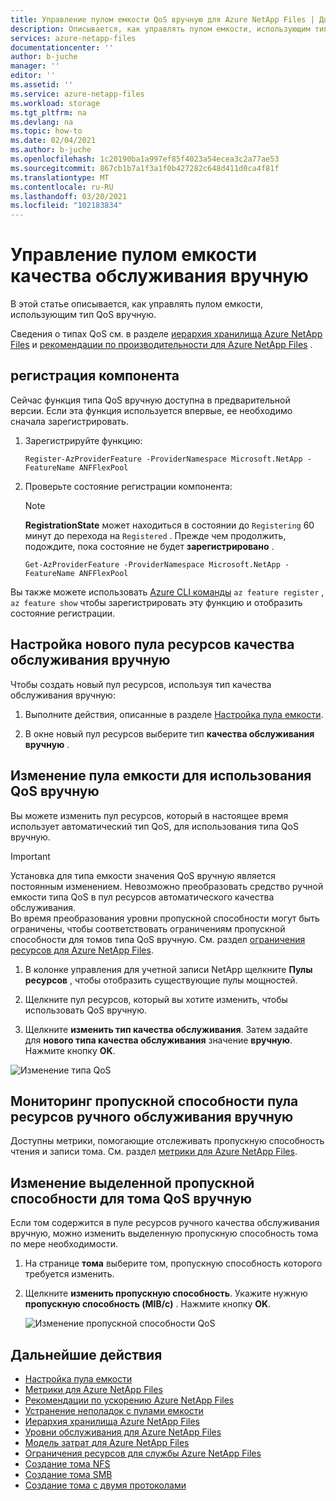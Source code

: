 ```yaml
---
title: Управление пулом емкости QoS вручную для Azure NetApp Files | Документация Майкрософт
description: Описывается, как управлять пулом емкости, использующим тип QoS вручную, включая настройку пула ресурсов вручную QoS и изменение пула ресурсов для использования QoS вручную.
services: azure-netapp-files
documentationcenter: ''
author: b-juche
manager: ''
editor: ''
ms.assetid: ''
ms.service: azure-netapp-files
ms.workload: storage
ms.tgt_pltfrm: na
ms.devlang: na
ms.topic: how-to
ms.date: 02/04/2021
ms.author: b-juche
ms.openlocfilehash: 1c20190ba1a997ef85f4023a54ecea3c2a77ae53
ms.sourcegitcommit: 867cb1b7a1f3a1f0b427282c648d411d0ca4f81f
ms.translationtype: MT
ms.contentlocale: ru-RU
ms.lasthandoff: 03/20/2021
ms.locfileid: "102183834"
---
```

# <a name="manage-a-manual-qos-capacity-pool"></a>Управление пулом емкости качества обслуживания вручную

В этой статье описывается, как управлять пулом емкости, использующим тип QoS вручную.  

Сведения о типах QoS см. в разделе [иерархия хранилища Azure NetApp Files](azure-netapp-files-understand-storage-hierarchy.md) и [рекомендации по производительности для Azure NetApp Files](azure-netapp-files-performance-considerations.md) .  

## <a name="register-the-feature"></a>регистрация компонента
Сейчас функция типа QoS вручную доступна в предварительной версии. Если эта функция используется впервые, ее необходимо сначала зарегистрировать.
  
1.  Зарегистрируйте функцию:

    ```azurepowershell-interactive
    Register-AzProviderFeature -ProviderNamespace Microsoft.NetApp -FeatureName ANFFlexPool
    ```

2. Проверьте состояние регистрации компонента: 

    > [!NOTE]
    > **RegistrationState** может находиться в состоянии до `Registering` 60 минут до перехода на `Registered` . Прежде чем продолжить, подождите, пока состояние не будет **зарегистрировано** .

    ```azurepowershell-interactive
    Get-AzProviderFeature -ProviderNamespace Microsoft.NetApp -FeatureName ANFFlexPool
    ```
Вы также можете использовать [Azure CLI команды](/cli/azure/feature) `az feature register` , `az feature show` чтобы зарегистрировать эту функцию и отобразить состояние регистрации. 

## <a name="set-up-a-new-manual-qos-capacity-pool"></a>Настройка нового пула ресурсов качества обслуживания вручную 

Чтобы создать новый пул ресурсов, используя тип качества обслуживания вручную:

1. Выполните действия, описанные в разделе [Настройка пула емкости](azure-netapp-files-set-up-capacity-pool.md).  

2. В окне новый пул ресурсов выберите тип **качества обслуживания вручную** .  

## <a name="change-a-capacity-pool-to-use-manual-qos"></a><a name="change-to-qos"></a>Изменение пула емкости для использования QoS вручную

Вы можете изменить пул ресурсов, который в настоящее время использует автоматический тип QoS, для использования типа QoS вручную.  

> [!IMPORTANT]
> Установка для типа емкости значения QoS вручную является постоянным изменением. Невозможно преобразовать средство ручной емкости типа QoS в пул ресурсов автоматического качества обслуживания.  
> Во время преобразования уровни пропускной способности могут быть ограничены, чтобы соответствовать ограничениям пропускной способности для томов типа QoS вручную. См. раздел [ограничения ресурсов для Azure NetApp Files](azure-netapp-files-resource-limits.md#resource-limits).

1. В колонке управления для учетной записи NetApp щелкните **Пулы ресурсов** , чтобы отобразить существующие пулы мощностей.   
 
2.  Щелкните пул ресурсов, который вы хотите изменить, чтобы использовать QoS вручную.

3.  Щелкните **изменить тип качества обслуживания**. Затем задайте для **нового типа качества обслуживания** значение **вручную**. Нажмите кнопку **OK**. 

![Изменение типа QoS](../media/azure-netapp-files/change-qos-type.png)


## <a name="monitor-the-throughput-of-a-manual-qos-capacity-pool"></a>Мониторинг пропускной способности пула ресурсов ручного обслуживания вручную  

Доступны метрики, помогающие отслеживать пропускную способность чтения и записи тома.  См. раздел [метрики для Azure NetApp Files](azure-netapp-files-metrics.md).  

## <a name="modify-the-allotted-throughput-of-a-manual-qos-volume"></a>Изменение выделенной пропускной способности для тома QoS вручную 

Если том содержится в пуле ресурсов ручного качества обслуживания вручную, можно изменить выделенную пропускную способность тома по мере необходимости.

1. На странице **тома** выберите том, пропускную способность которого требуется изменить.   

2. Щелкните **изменить пропускную способность**. Укажите нужную **пропускную способность (MIB/с)** . Нажмите кнопку **OK**. 

    ![Изменение пропускной способности QoS](../media/azure-netapp-files/change-qos-throughput.png)

## <a name="next-steps"></a>Дальнейшие действия  

* [Настройка пула емкости](azure-netapp-files-set-up-capacity-pool.md)
* [Метрики для Azure NetApp Files](azure-netapp-files-metrics.md)
* [Рекомендации по ускорению Azure NetApp Files](azure-netapp-files-performance-considerations.md)
* [Устранение неполадок с пулами емкости](troubleshoot-capacity-pools.md)
* [Иерархия хранилища Azure NetApp Files](azure-netapp-files-understand-storage-hierarchy.md)
* [Уровни обслуживания для Azure NetApp Files](azure-netapp-files-service-levels.md)
* [Модель затрат для Azure NetApp Files](azure-netapp-files-cost-model.md)
* [Ограничения ресурсов для службы Azure NetApp Files](azure-netapp-files-resource-limits.md)
* [Создание тома NFS](azure-netapp-files-create-volumes.md)
* [Создание тома SMB](azure-netapp-files-create-volumes-smb.md)
* [Создание тома с двумя протоколами](create-volumes-dual-protocol.md)
